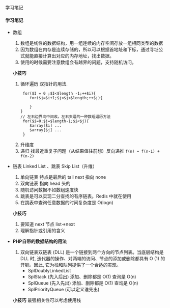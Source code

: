 学习笔记
#### 学习笔记
* 数组
	1. 数组是线性的数据结构，用一组连续的内存空间存放一组相同类型的数据
	2. 因为数组在内存是连续存储的，所以可以根据首地址和下标，通过寻址公式就能直接计算出对应的内存地址，找出数据。
	3. 使用的时候需要注意数组会有越界的问题，支持随机访问。

    **小技巧**
	 1. 循环遍历 双指针的用法.    
        ``` 
       	 for($I = 0 ;$I<$length -1;++$i){
       		for($j=$i+1;$j<$j<$length;++$j){
        
       		}
       	}
        // 左右边界向中间收。左右夹逼的一种数组遍历方法
         for($i=0;$j=$length-1;$i<$j){
            $array[$i] ...
            $array[$j] ...
         }
        
           ```
     2. 升维度
     3. 递归 找最近重复子问题（从结果值往前想）反向递推 
        `f(n) = f(n-1) + f(n-2)`
     
* 链表 Linked List 、跳表 Skip List（升维）
	1. 单向链表 特点是最后的 tail next 指向 none
	2. 双向链表 指向 head 头的
	3. 随机访问数据不如数组速度快
	4. 跳表是可以实现二分查找的有序链表。Redis 中就在使用
	5. 在跳表中查询任意数据的时间复杂度是 O(logn)

  **小技巧**
     1. 要知道 next 节点 list->next
     2. 理解指针或引用的含义
  
* **PHP自带的数据结构的用法**    
    1. 双向链表双链表 (DLL) 是一个链接到两个方向的节点列表。当底层结构是 DLL 时, 迭代器的操作、对两端的访问、节点的添加或删除都具有 O (1) 的开销。因此, 它为栈和队列提供了一个合适的实现。 
        * SplDoublyLinkedList 
        * SplStack (先入后出) 添加、删除都是 O(1) 查询是 O(n)
        * SplQueue (先入先出) 添加、删除都是 O(1) 查询是 O(n)
        * SplPriorityQueue (可以定义谁先出)
        
  **小技巧**
    最强相关性可以考虑使用栈   
    
    